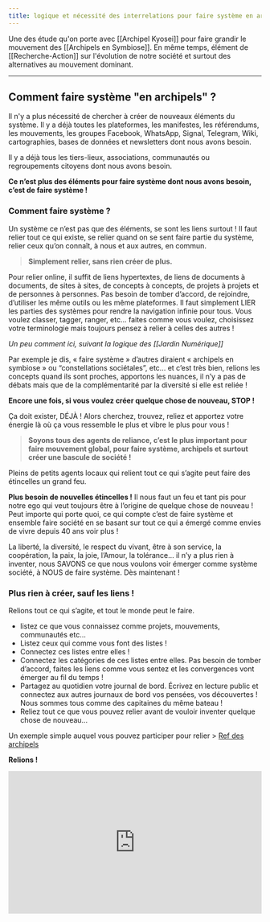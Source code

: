```yaml
---
title: logique et nécessité des interrelations pour faire système en archipels
---
```

Une des étude qu'on porte avec [[Archipel Kyosei]] pour faire grandir le mouvement des [[Archipels en Symbiose]]. En même temps, élément de [[Recherche-Action]] sur l'évolution de notre société et surtout des alternatives au mouvement dominant.

---
## Comment faire système "en archipels" ?
Il n'y a plus nécessité de chercher à créer de nouveaux éléments du système. Il y a déjà toutes les plateformes, les manifestes, les référendums, les mouvements, les groupes Facebook, WhatsApp, Signal, Telegram, Wiki, cartographies, bases de données et newsletters dont nous avons besoin.

Il y a déjà tous les tiers-lieux, associations, communautés ou regroupements citoyens dont nous avons besoin.

**Ce n’est plus des éléments pour faire système dont nous avons besoin, c’est de faire système !**

### Comment faire système ?
Un système ce n’est pas que des éléments, se sont les liens surtout ! Il faut relier tout ce qui existe, se relier quand on se sent faire partie du système, relier ceux qu’on connaît, à nous et aux autres, en commun.

> **Simplement relier, sans rien créer de plus.**

Pour relier online, il suffit de liens hypertextes, de liens de documents à documents, de sites à sites, de concepts à concepts, de projets à projets et de personnes à personnes.
Pas besoin de tomber d’accord, de rejoindre, d’utiliser les même outils ou les même plateformes. Il faut simplement LIER les parties des systèmes pour rendre la navigation infinie pour tous.
Vous voulez classer, tagger, ranger, etc... faites comme vous voulez, choisissez votre terminologie mais toujours pensez à relier à celles des autres !

*Un peu comment ici, suivant la logique des [[Jardin Numérique]]*

Par exemple je dis, « faire système » d’autres diraient « archipels en symbiose » ou “constellations sociétales”, etc... et c’est très bien, relions les concepts quand ils sont proches, apportons les nuances, il n’y a pas de débats mais que de la complémentarité par la diversité si elle est reliée !

**Encore une fois, si vous voulez créer quelque chose de nouveau, STOP !**

Ça doit exister, DÉJÀ ! Alors cherchez, trouvez, reliez et apportez votre énergie là où ça vous ressemble le plus et vibre le plus pour vous !

> **Soyons tous des agents de reliance, c’est le plus important pour faire mouvement global, pour faire système, archipels et surtout créer une bascule de société !**

Pleins de petits agents locaux qui relient tout ce qui s’agite peut faire des étincelles un grand feu.

**Plus besoin de nouvelles étincelles !**
Il nous faut un feu et tant pis pour notre ego qui veut toujours être à l’origine de quelque chose de nouveau ! Peut importe qui porte quoi, ce qui compte c’est de faire système et ensemble faire société en se basant sur tout ce qui a émergé comme envies de vivre depuis 40 ans voir plus !

La liberté, la diversité, le respect du vivant, être à son service, la coopération, la paix, la joie, l’Amour, la tolérance... il n’y a plus rien à inventer, nous SAVONS ce que nous voulons voir émerger comme système société, à NOUS de faire système. Dès maintenant !

### Plus rien à créer, sauf les liens !
Relions tout ce qui s’agite, et tout le monde peut le faire.
-   listez ce que vous connaissez comme projets, mouvements, communautés etc...
-   Listez ceux qui comme vous font des listes !
-   Connectez ces listes entre elles !
-   Connectez les catégories de ces listes entre elles. Pas besoin de tomber d’accord, faites les liens comme vous sentez et les convergences vont émerger au fil du temps !
-   Partagez au quotidien votre journal de bord. Écrivez en lecture public et connectez aux autres journaux de bord vos pensées, vos découvertes ! Nous sommes tous comme des capitaines du même bateau !
-   Reliez tout ce que vous pouvez relier avant de vouloir inventer quelque chose de nouveau…

Un exemple simple auquel vous pouvez participer pour relier > [Ref des archipels](https://workflowy.com/s/les-archipels-de-la/aEViTvhGbXP23ZV4)

**Relions !**

<div style="position: relative; padding-bottom: 56.25%; height: 0;"><iframe src="https://www.loom.com/embed/adc8ac8c946b468cafce0bef2213c7ee" frameborder="0" webkitallowfullscreen mozallowfullscreen allowfullscreen style="position: absolute; top: 0; left: 0; width: 100%; height: 100%;"></iframe></div>